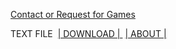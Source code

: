 [Contact or Request for Games](mailto:crunchyb34ans@protonmail.com) 

TEXT FILE &lrm;&lrm;&lrm;&lrm;&lrm; <a href="https://minhaskamal.github.io/DownGit/#/home?url=https://github.com/crunchybeans990/Cracked-Games-Centre/tree/gh-pages/files/text.txt" target="_blank"> | DOWNLOAD | </a> &lrm;&lrm;&lrm;&lrm;&lrm; <a href="google.com" target="_blank"> | ABOUT | </a>
